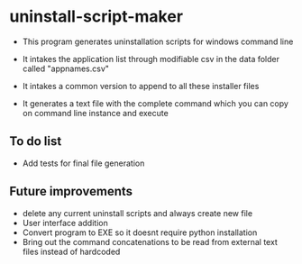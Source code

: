 # uninstall-script-maker

* This program generates uninstallation scripts for windows command line

* It intakes the application list through modifiable csv in the data folder called "appnames.csv"

* It intakes a common version to append to all these installer files

* It generates a text file with the complete command which you can copy on command line instance and execute

## To do list
* Add tests for final file generation

## Future improvements
* delete any current uninstall scripts and always create new file
* User interface addition
* Convert program to EXE so it doesnt require python installation
* Bring out the command concatenations to be read from external text files instead of hardcoded
